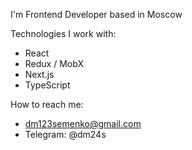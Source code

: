 I'm Frontend Developer based in Moscow

Technologies I work with:
- React
- Redux / MobX
- Next.js
- TypeScript

How to reach me:
- dm123semenko@gmail.com
- Telegram: @dm24s
